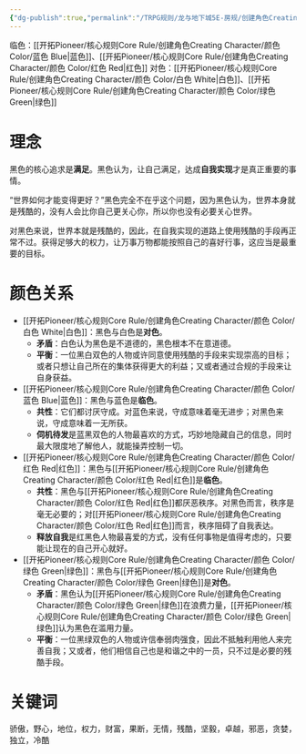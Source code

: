 ```yaml
---
{"dg-publish":true,"permalink":"/TRPG规则/龙与地下城5E-房规/创建角色Creating Character/颜色 Color/黑色 Black/"}
---
```



临色：[[开拓Pioneer/核心规则Core Rule/创建角色Creating Character/颜色 Color/蓝色 Blue\|蓝色]]、[[开拓Pioneer/核心规则Core Rule/创建角色Creating Character/颜色 Color/红色 Red\|红色]]
对色：[[开拓Pioneer/核心规则Core Rule/创建角色Creating Character/颜色 Color/白色 White\|白色]]、[[开拓Pioneer/核心规则Core Rule/创建角色Creating Character/颜色 Color/绿色 Green\|绿色]]

# 理念
黑色的核心追求是**满足**。黑色认为，让自己满足，达成**自我实现**才是真正重要的事情。

“世界如何才能变得更好？”黑色完全不在乎这个问题，因为黑色认为，世界本身就是残酷的，没有人会比你自己更关心你，所以你也没有必要关心世界。

对黑色来说，世界本就是残酷的，因此，在自我实现的道路上使用残酷的手段再正常不过。获得足够大的权力，让万事万物都能按照自己的喜好行事，这应当是最重要的目标。

# 颜色关系
- [[开拓Pioneer/核心规则Core Rule/创建角色Creating Character/颜色 Color/白色 White\|白色]]：黑色与白色是**对色**。
	- **矛盾**：白色认为黑色是不道德的，黑色根本不在意道德。
	- **平衡**：一位黑白双色的人物或许同意使用残酷的手段来实现崇高的目标；或者只想让自己所在的集体获得更大的利益；又或者通过合规的手段来让自身获益。
- [[开拓Pioneer/核心规则Core Rule/创建角色Creating Character/颜色 Color/蓝色 Blue\|蓝色]]：黑色与蓝色是**临色**。
	- **共性**：它们都讨厌守成。对蓝色来说，守成意味着毫无进步；对黑色来说，守成意味着一无所获。
	- **伺机待发**是蓝黑双色的人物最喜欢的方式，巧妙地隐藏自己的信息，同时最大限度地了解他人，就能操弄控制一切。
- [[开拓Pioneer/核心规则Core Rule/创建角色Creating Character/颜色 Color/红色 Red\|红色]]：黑色与[[开拓Pioneer/核心规则Core Rule/创建角色Creating Character/颜色 Color/红色 Red\|红色]]是**临色**。
	- **共性**：黑色与[[开拓Pioneer/核心规则Core Rule/创建角色Creating Character/颜色 Color/红色 Red\|红色]]都厌恶秩序。对黑色而言，秩序是毫无必要的；对[[开拓Pioneer/核心规则Core Rule/创建角色Creating Character/颜色 Color/红色 Red\|红色]]而言，秩序阻碍了自我表达。
	- **释放自我**是红黑色人物最喜爱的方式，没有任何事物是值得考虑的，只要能让现在的自己开心就好。
- [[开拓Pioneer/核心规则Core Rule/创建角色Creating Character/颜色 Color/绿色 Green\|绿色]]：黑色与[[开拓Pioneer/核心规则Core Rule/创建角色Creating Character/颜色 Color/绿色 Green\|绿色]]是**对色**。
	- **矛盾**：黑色认为[[开拓Pioneer/核心规则Core Rule/创建角色Creating Character/颜色 Color/绿色 Green\|绿色]]在浪费力量，[[开拓Pioneer/核心规则Core Rule/创建角色Creating Character/颜色 Color/绿色 Green\|绿色]]认为黑色在滥用力量。
	- **平衡**：一位黑绿双色的人物或许信奉弱肉强食，因此不抵触利用他人来完善自我；又或者，他们相信自己也是和谐之中的一员，只不过是必要的残酷手段。

# 关键词
骄傲，野心，地位，权力，财富，果断，无情，残酷，坚毅，卓越，邪恶，贪婪，独立，冷酷
